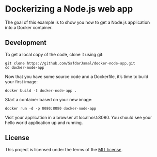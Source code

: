 # Dockerizing a Node.js web app

The goal of this example is to show you how to get a Node.js application into a Docker container.

## Development

To get a local copy of the code, clone it using git:

```
git clone https://github.com/SafdarJamal/docker-node-app.git
cd docker-node-app
```

Now that you have some source code and a Dockerfile, it’s time to build your first image:

```
docker build -t docker-node-app .
```

Start a container based on your new image:

```
docker run -d -p 8080:8080 docker-node-app
```

Visit your application in a browser at localhost:8080. You should see your hello world application up and running.

## License

This project is licensed under the terms of the [MIT license](https://github.com/SafdarJamal/docker-node-app/blob/master/LICENSE).
